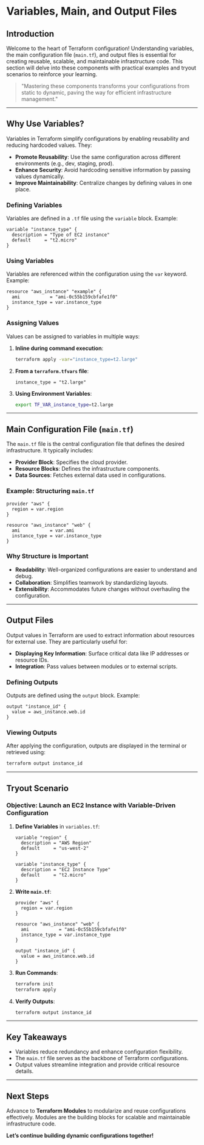# Variables, Main, and Output Files

## Introduction
Welcome to the heart of Terraform configuration! Understanding variables, the main configuration file (`main.tf`), and output files is essential for creating reusable, scalable, and maintainable infrastructure code. This section will delve into these components with practical examples and tryout scenarios to reinforce your learning.

> "Mastering these components transforms your configurations from static to dynamic, paving the way for efficient infrastructure management."

---

## Why Use Variables?
Variables in Terraform simplify configurations by enabling reusability and reducing hardcoded values. They:
- **Promote Reusability**: Use the same configuration across different environments (e.g., dev, staging, prod).
- **Enhance Security**: Avoid hardcoding sensitive information by passing values dynamically.
- **Improve Maintainability**: Centralize changes by defining values in one place.

### Defining Variables
Variables are defined in a `.tf` file using the `variable` block. Example:

```hcl
variable "instance_type" {
  description = "Type of EC2 instance"
  default     = "t2.micro"
}
```

### Using Variables
Variables are referenced within the configuration using the `var` keyword. Example:

```hcl
resource "aws_instance" "example" {
  ami           = "ami-0c55b159cbfafe1f0"
  instance_type = var.instance_type
}
```

### Assigning Values
Values can be assigned to variables in multiple ways:
1. **Inline during command execution**:
   ```bash
   terraform apply -var="instance_type=t2.large"
   ```
2. **From a `terraform.tfvars` file**:
   ```hcl
   instance_type = "t2.large"
   ```
3. **Using Environment Variables**:
   ```bash
   export TF_VAR_instance_type=t2.large
   ```

---

## Main Configuration File (`main.tf`)
The `main.tf` file is the central configuration file that defines the desired infrastructure. It typically includes:
- **Provider Block**: Specifies the cloud provider.
- **Resource Blocks**: Defines the infrastructure components.
- **Data Sources**: Fetches external data used in configurations.

### Example: Structuring `main.tf`
```hcl
provider "aws" {
  region = var.region
}

resource "aws_instance" "web" {
  ami           = var.ami
  instance_type = var.instance_type
}
```

### Why Structure is Important
- **Readability**: Well-organized configurations are easier to understand and debug.
- **Collaboration**: Simplifies teamwork by standardizing layouts.
- **Extensibility**: Accommodates future changes without overhauling the configuration.

---

## Output Files
Output values in Terraform are used to extract information about resources for external use. They are particularly useful for:
- **Displaying Key Information**: Surface critical data like IP addresses or resource IDs.
- **Integration**: Pass values between modules or to external scripts.

### Defining Outputs
Outputs are defined using the `output` block. Example:

```hcl
output "instance_id" {
  value = aws_instance.web.id
}
```

### Viewing Outputs
After applying the configuration, outputs are displayed in the terminal or retrieved using:
```bash
terraform output instance_id
```

---

## Tryout Scenario
### Objective: Launch an EC2 Instance with Variable-Driven Configuration
1. **Define Variables** in `variables.tf`:
   ```hcl
   variable "region" {
     description = "AWS Region"
     default     = "us-west-2"
   }

   variable "instance_type" {
     description = "EC2 Instance Type"
     default     = "t2.micro"
   }
   ```

2. **Write `main.tf`**:
   ```hcl
   provider "aws" {
     region = var.region
   }

   resource "aws_instance" "web" {
     ami           = "ami-0c55b159cbfafe1f0"
     instance_type = var.instance_type
   }

   output "instance_id" {
     value = aws_instance.web.id
   }
   ```

3. **Run Commands**:
   ```bash
   terraform init
   terraform apply
   ```

4. **Verify Outputs**:
   ```bash
   terraform output instance_id
   ```

---

## Key Takeaways
- Variables reduce redundancy and enhance configuration flexibility.
- The `main.tf` file serves as the backbone of Terraform configurations.
- Output values streamline integration and provide critical resource details.

---

## Next Steps
Advance to **Terraform Modules** to modularize and reuse configurations effectively. Modules are the building blocks for scalable and maintainable infrastructure code.

**Let’s continue building dynamic configurations together!**
